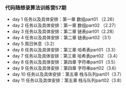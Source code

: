 ### 代码随想录算法训练营57期


* day 1 任务以及具体安排：第一章  数组part01 （2.26）
* day 2 任务以及具体安排：第一章  数组part02 （2.27）
* day 3 任务以及具体安排：第二章 链表part01（2.28）
* day 4 任务以及具体安排：第二章 链表part02（3.1）
* day 5 周日休息（3.2）
* day 6 任务以及具体安排：第三章 哈希表part01（3.3）
* day 7 任务以及具体安排：第三章 哈希表part02 （3.4）
* day 8 任务以及具体安排：第四章 字符串part01（3.5）
* day 9 任务以及具体安排：第四章 字符串part02（3.6）
* day 10 任务以及具体安排：第五章 栈与队列part01（3.7）
* day 11 任务以及具体安排：第五章 栈与队列part02（3.8）
